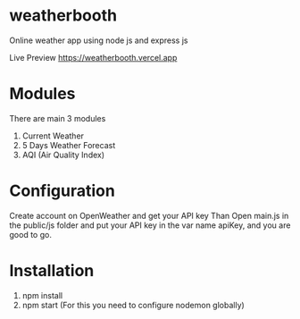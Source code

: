 # weatherbooth
Online weather app using node js and express js

Live Preview https://weatherbooth.vercel.app

# Modules
There are main 3 modules
1. Current Weather
2. 5 Days Weather Forecast
3. AQI (Air Quality Index)

# Configuration
Create account on OpenWeather and get your API key
Than Open main.js in the public/js folder and put your API key in the var name apiKey, and you are good to go.

# Installation
1. npm install
2. npm start (For this you need to configure nodemon globally)
   
